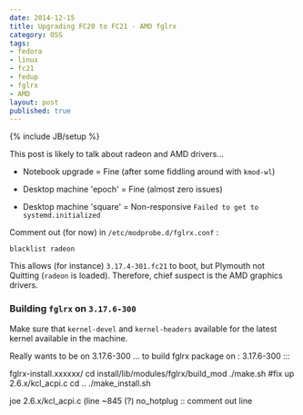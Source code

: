 ```yaml
---
date: 2014-12-15
title: Upgrading FC20 to FC21 - AMD fglrx
category: OSS
tags:
- fedora
- linux
- fc21
- fedup
- fglrx
- AMD
layout: post
published: true
---
```

{% include JB/setup %}

This post is likely to talk about radeon and AMD drivers...

  * Notebook upgrade = Fine (after some fiddling around with ```kmod-wl```)
  * Desktop machine 'epoch' = Fine (almost zero issues)
  
  * Desktop machine 'square' = Non-responsive ```Failed to get to systemd.initialized```
  
Comment out (for now) in ```/etc/modprobe.d/fglrx.conf``` :
```
blacklist radeon
```

This allows (for instance) ```3.17.4-301.fc21``` to boot, 
but Plymouth not Quitting (```radeon``` is loaded).  Therefore, chief 
suspect is the AMD graphics drivers.

### Building ```fglrx``` on ```3.17.6-300```

Make sure that ```kernel-devel``` and ```kernel-headers``` available for the latest
kernel available in the machine. 

Really wants to be on 3.17.6-300 ... to build fglrx package
on : 3.17.6-300 :::

fglrx-install.xxxxxx/
cd install/lib/modules/fglrx/build_mod
./make.sh
#fix up 2.6.x/kcl_acpi.c
cd ..
./make_install.sh


joe 2.6.x/kcl_acpi.c  (line ~845 (?)
no_hotplug :: comment out line

